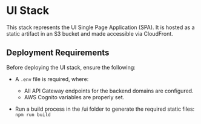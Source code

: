# UI Stack

This stack represents the UI Single Page Application (SPA). It is hosted as a static artifact in an S3 bucket and made accessible via CloudFront.

## Deployment Requirements

Before deploying the UI stack, ensure the following:
- A `.env` file is required, where:
   - All API Gateway endpoints for the backend domains are configured.
  - AWS Cognito variables are properly set.

- Run a build process in the /ui folder to generate the required static files: `npm run build`